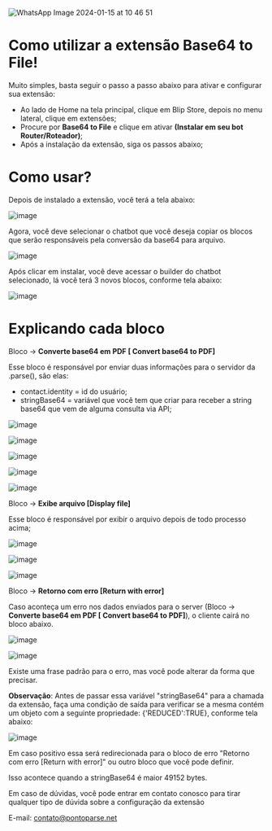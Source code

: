 ![WhatsApp Image 2024-01-15 at 10 46 51](https://github.com/Wilkor/doc-plugin-fura-fila/assets/34819624/acaf6e2b-c51c-435d-ae54-becbc8fe0b47)

# Como utilizar a extensão Base64 to File!

Muito simples, basta seguir o passo a passo abaixo para ativar e configurar sua extensão:

- Ao lado de Home na tela principal, clique em Blip Store, depois no menu lateral, clique em extensões;
- Procure por **Base64 to File** e clique em ativar **(Instalar em seu bot Router/Roteador)**;
- Após a instalação da extensão, siga os passos abaixo;


# Como usar?

Depois de instalado a extensão, você terá a tela abaixo:

![image](https://github.com/Wilkor/doc-plugin-base64-to-file/assets/34819624/23d2c624-a2d3-4671-9461-f3b7dfb27749)


Agora, você deve selecionar o chatbot que você deseja copiar os blocos que serão responsáveis pela conversão da base64 para arquivo.

![image](https://github.com/Wilkor/doc-plugin-base64-to-file/assets/34819624/1b25d56e-a0ea-4884-9437-f8fa5b01d6c4)

Após clicar em instalar, você deve acessar o builder do chatbot selecionado, lá você terá 3 novos blocos, conforme tela abaixo:

![image](https://github.com/Wilkor/doc-plugin-base64-to-file/assets/34819624/b779d39c-b1c1-4b10-9bc8-d3fb21555878)




# Explicando cada bloco

Bloco -> **Converte base64 em PDF [ Convert base64 to PDF]**

Esse bloco é responsável por enviar duas informações para o servidor da .parse(), são elas:

- contact.identity = id do usuário;
- stringBase64 = variável que você tem que criar para receber a string base64 que vem de alguma consulta via API;
  
![image](https://github.com/Wilkor/doc-plugin-base64-to-file/assets/34819624/f12c7358-7f81-41fa-bd6f-2d8bc9ac3f78)

![image](https://github.com/Wilkor/doc-plugin-base64-to-file/assets/34819624/c6e27484-9db0-4c90-912c-66c46500eee4)

![image](https://github.com/Wilkor/doc-plugin-base64-to-file/assets/34819624/23a996b4-ca45-423e-884d-0efe5f231a40)

![image](https://github.com/Wilkor/doc-plugin-base64-to-file/assets/34819624/aeef55ee-de38-4c26-b2fa-4653413ef163)

![image](https://github.com/Wilkor/doc-plugin-base64-to-file/assets/34819624/2481508e-8245-4117-aa43-24452f75f939)


Bloco -> **Exibe arquivo [Display file]**

Esse bloco é responsável por exibir o arquivo depois de todo processo acima;

![image](https://github.com/Wilkor/doc-plugin-base64-to-file/assets/34819624/a5cc8037-f9f3-41df-878b-66dfdecefbc7)

![image](https://github.com/Wilkor/doc-plugin-base64-to-file/assets/34819624/144f484e-dc99-413f-ab7e-69beadc8a638)

![image](https://github.com/Wilkor/doc-plugin-base64-to-file/assets/34819624/86eb14a6-9fb5-49fe-9ca2-2ac3af185d7f)



Bloco -> **Retorno com erro [Return with error]**

Caso aconteça um erro nos dados enviados para o server (Bloco -> **Converte base64 em PDF [ Convert base64 to PDF]**), o cliente cairá no bloco abaixo.

![image](https://github.com/Wilkor/doc-plugin-base64-to-file/assets/34819624/e31d0d0f-9dcc-4e26-8f93-2ec6aa67dff8)

![image](https://github.com/Wilkor/doc-plugin-base64-to-file/assets/34819624/bea44b87-5e2b-4a4c-b1b0-e416dae01f92)

Existe uma frase padrão para o erro, mas você pode alterar da forma que precisar.


**Observação**: Antes de passar essa variável "stringBase64" para a chamada da extensão, faça uma condição de saída para verificar se a mesma contém um objeto com a seguinte propriedade: {'REDUCED':TRUE}, conforme tela abaixo:

![image](https://github.com/Wilkor/doc-plugin-base64-to-file/assets/34819624/3b51e99c-94bc-4694-89fe-e956bfe18c70)

Em caso positivo essa será redirecionada para o bloco de erro "Retorno com erro [Return with error]" ou outro bloco que você pode definir.

Isso acontece quando a stringBase64 é maior 49152 bytes.


Em caso de dúvidas, você pode entrar em contato conosco para tirar qualquer tipo de dúvida sobre a configuração da extensão

E-mail: contato@pontoparse.net
